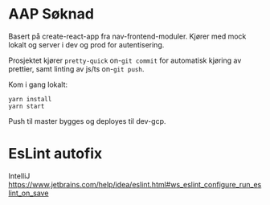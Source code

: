 # AAP Søknad

Basert på create-react-app fra nav-frontend-moduler. Kjører med mock lokalt og server i dev og prod for autentisering.

Prosjektet kjører `pretty-quick` on-`git commit` for automatisk kjøring av prettier, samt linting av js/ts on-`git push`.

Kom i gang lokalt:

```
yarn install
yarn start
```

Push til master bygges og deployes til dev-gcp.

# EsLint autofix

IntelliJ
https://www.jetbrains.com/help/idea/eslint.html#ws_eslint_configure_run_eslint_on_save
